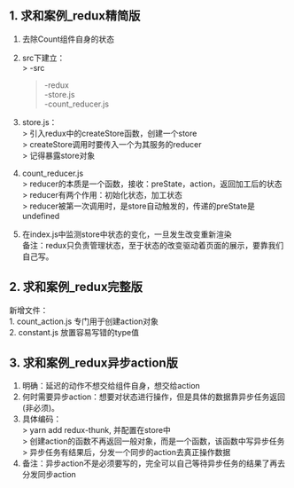 <!--
 * @Descripttion: 
 * @Author: Gorgio.Liu
 * @version: 
 * @Date: 2023-04-26 21:07:17
 * @LastEditors: Gorgio.Liu
 * @LastEditTime: 2023-04-28 10:41:07
-->
## 1. 求和案例_redux精简版
  1. 去除Count组件自身的状态  
  
  2. src下建立：  
    > -src  
      > -redux  
        > -store.js  
        > -count_reducer.js  

  3. store.js：  
    > 引入redux中的createStore函数，创建一个store  
    > createStore调用时要传入一个为其服务的reducer  
    > 记得暴露store对象  

  4. count_reducer.js  
    > reducer的本质是一个函数，接收：preState，action，返回加工后的状态  
    > reducer有两个作用：初始化状态，加工状态  
    > reducer被第一次调用时，是store自动触发的，传递的preState是undefined  

  5. 在index.js中监测store中状态的变化，一旦发生改变重新渲染<App />  
    备注：redux只负责管理状态，至于状态的改变驱动着页面的展示，要靠我们自己写。  

## 2. 求和案例_redux完整版
  新增文件：  
    1. count_action.js 专门用于创建action对象  
    2. constant.js 放置容易写错的type值  

## 3. 求和案例_redux异步action版
  1. 明确：延迟的动作不想交给组件自身，想交给action  
  2. 何时需要异步action：想要对状态进行操作，但是具体的数据靠异步任务返回(非必须)。  
  3. 具体编码：  
    > yarn add redux-thunk, 并配置在store中  
    > 创建action的函数不再返回一般对象，而是一个函数，该函数中写异步任务  
    > 异步任务有结果后，分发一个同步的action去真正操作数据  
  4. 备注：异步action不是必须要写的，完全可以自己等待异步任务的结果了再去分发同步action

  
  